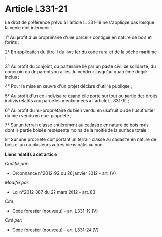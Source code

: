 # Article L331-21

Le droit de préférence prévu à l'article L. 331-19 ne s'applique pas lorsque la vente doit intervenir : 

1° Au profit d'un propriétaire d'une parcelle contiguë en nature de bois et forêts ; 

2° En application du titre II du livre Ier du code rural et de la pêche maritime ; 

3° Au profit du conjoint, du partenaire lié par un pacte civil de solidarité, du concubin ou de parents ou alliés du vendeur
jusqu'au quatrième degré inclus ; 

4° Pour la mise en œuvre d'un projet déclaré d'utilité publique ; 

5° Au profit d'un co-indivisaire quand elle porte sur tout ou partie des droits indivis relatifs aux parcelles mentionnées à
l'article L. 331-19 ; 

6° Au profit du nu-propriétaire du bien vendu en usufruit ou de l'usufruitier du bien vendu en nue-propriété ; 

7° Sur un terrain classé entièrement au cadastre en nature de bois mais dont la partie boisée représente moins de la moitié
de la surface totale ; 

8° Sur une propriété comportant un terrain classé au cadastre en nature de bois et un ou plusieurs autres biens bâtis ou non.

**Liens relatifs à cet article**

_Codifié par_:

  - Ordonnance n°2012-92 du 26 janvier 2012 - art. (V)

_Modifié par_:

  - Loi n°2012-387 du 22 mars 2012 - art. 83

_Cite_:

  - Code forestier (nouveau) - art. L331-19 (V)

_Cité par_:

  - Code forestier (nouveau) - art. L331-24 (V)
